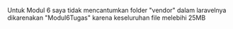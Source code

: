 Untuk Modul 6 saya tidak mencantumkan folder "vendor" dalam laravelnya dikarenakan "Modul6Tugas" karena keseluruhan file melebihi 25MB
